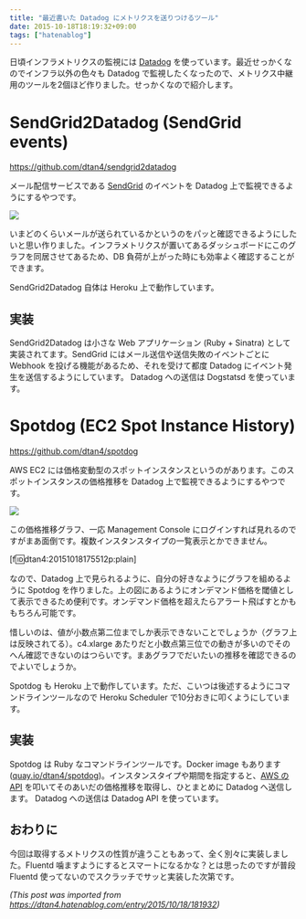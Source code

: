 ```yaml
---
title: "最近書いた Datadog にメトリクスを送りつけるツール"
date: 2015-10-18T18:19:32+09:00
tags: ["hatenablog"]
---
```


日頃インフラメトリクスの監視には [Datadog](https://www.datadoghq.com/) を使っています。最近せっかくなのでインフラ以外の色々も Datadog で監視したくなったので、メトリクス中継用のツールを2個ほど作りました。せっかくなので紹介します。

# SendGrid2Datadog (SendGrid events)

https://github.com/dtan4/sendgrid2datadog

メール配信サービスである [SendGrid](https://sendgrid.com/) のイベントを Datadog 上で監視できるようにするやつです。

![](https://raw.githubusercontent.com/dtan4/sendgrid2datadog/master/images/sendgrid2datadog.png)

いまどのくらいメールが送られているかというのをパッと確認できるようにしたいと思い作りました。インフラメトリクスが置いてあるダッシュボードにこのグラフを同居させてあるため、DB 負荷が上がった時にも効率よく確認することができます。

SendGrid2Datadog 自体は Heroku 上で動作しています。

## 実装
SendGrid2Datadog は小さな Web アプリケーション (Ruby + Sinatra) として実装されてます。SendGrid にはメール送信や送信失敗のイベントごとに Webhook を投げる機能があるため、それを受けて都度 Datadog にイベント発生を送信するようにしています。
Datadog への送信は Dogstatsd を使っています。


# Spotdog (EC2 Spot Instance History)

https://github.com/dtan4/spotdog

AWS EC2 には価格変動型のスポットインスタンスというのがあります。このスポットインスタンスの価格推移を Datadog 上で監視できるようにするやつです。

![](https://raw.githubusercontent.com/dtan4/spotdog/master/images/spotdog.png)

この価格推移グラフ、一応 Management Console にログインすれば見れるのですがまあ面倒です。複数インスタンスタイプの一覧表示とかできません。

[f:id:dtan4:20151018175512p:plain]

なので、Datadog 上で見られるように、自分の好きなようにグラフを組めるように Spotdog を作りました。上の図にあるようにオンデマンド価格を閾値として表示できるため便利です。オンデマンド価格を超えたらアラート飛ばすとかももちろん可能です。

惜しいのは、値が小数点第二位までしか表示できないことでしょうか（グラフ上は反映されてる）。c4.xlarge あたりだと小数点第三位での動きが多いのでそのへん確認できないのはつらいです。まあグラフでだいたいの推移を確認できるのでよいでしょうか。

Spotdog も Heroku 上で動作しています。ただ、こいつは後述するようにコマンドラインツールなので Heroku Scheduler で10分おきに叩くようにしています。

## 実装
Spotdog は Ruby なコマンドラインツールです。Docker image もあります ([quay.io/dtan4/spotdog](https://quay.io/dtan4/spotdog))。インスタンスタイプや期間を指定すると、[AWS の API](http://docs.aws.amazon.com/AWSEC2/latest/APIReference/API_DescribeSpotPriceHistory.html) を叩いてそのあいだの価格推移を取得し、ひとまとめに Datadog へ送信します。
Datadog への送信は Datadog API を使っています。

## おわりに
今回は取得するメトリクスの性質が違うこともあって、全く別々に実装しました。Fluentd 噛ますようにするとスマートになるかな？とは思ったのですが普段 Fluentd 使ってないのでスクラッチでサッと実装した次第です。

*(This post was imported from https://dtan4.hatenablog.com/entry/2015/10/18/181932)*
